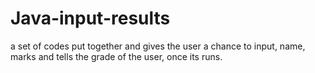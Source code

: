 # Java-input-results
a set of codes put together and gives the user a chance to input, name, marks and tells the grade of the user, once its runs.
